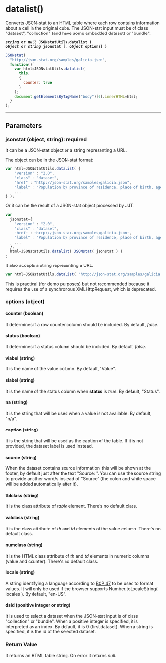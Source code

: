 # datalist()

Converts JSON-stat to an HTML table where each row contains information about a cell in the original cube. The JSON-stat input must be of class "dataset", "collection" (and have some embedded dataset) or "bundle".

**<code><i>string</i> or <i>null</i> JSONstatUtils.datalist ( <i>object</i> or <i>string</i> jsonstat [, <i>object</i> options] )
</code>**

```js
JSONstat(
  "http://json-stat.org/samples/galicia.json",
  function(){
    var html=JSONstatUtils.datalist(
      this,
      {
        counter: true
      }
    );
    document.getElementsByTagName("body")[0].innerHTML=html;
  }
);
```

***

## Parameters

### jsonstat (object, string): required

It can be a JSON-stat object or a string representing a URL.

The object can be in the JSON-stat format:

```js
var html=JSONstatUtils.datalist( {
  	"version" : "2.0",
  	"class" : "dataset",
  	"href" : "http://json-stat.org/samples/galicia.json",
  	"label" : "Population by province of residence, place of birth, age, gender and year in Galicia",
    ...
} );
```

Or it can be the result of a JSON-stat object processed by JJT:

```js
var
  jsonstat={
    "version" : "2.0",
  	"class" : "dataset",
  	"href" : "http://json-stat.org/samples/galicia.json",
  	"label" : "Population by province of residence, place of birth, age, gender and year in Galicia",
    ...
  },
  html=JSONstatUtils.datalist( JSONstat( jsonstat ) )
;
```

It also accepts a string representing a URL.

```js
var html=JSONstatUtils.datalist( "http://json-stat.org/samples/galicia.json" );
```

This is practical (for demo purposes) but not recommended because it requires the use of a synchronous XMLHttpRequest, which is deprecated.

### options (object)

#### counter (boolean)

It determines if a row counter column should be included. By default, *false*.

#### status (boolean)

It determines if a status column should be included. By default, *false*.

#### vlabel (string)

It is the name of the value column. By default, "Value".

#### slabel (string)

It is the name of the status column when **status** is *true*. By default, "Status".

#### na (string)

It is the string that will be used when a value is not available. By default, "n/a".

#### caption (string)

It is the string that will be used as the caption of the table. If it is not provided, the dataset label is used instead.

#### source (string)

When the dataset contains source information, this will be shown at the footer, by default just after the text "Source: ". You can use the source string to provide another word/s instead of "Source" (the colon and white space will be added automatically after it).

#### tblclass (string)

It is the class attribute of *table* element. There's no default class.

#### valclass (string)

It is the class attribute of *th* and *td* elements of the value column. There's no default class.

#### numclass (string)

It is the HTML class attribute of *th* and *td* elements in numeric columns (value and counter). There's no default class.

#### locale (string)

A string identifying a language according to [BCP 47](http://tools.ietf.org/html/rfc5646) to be used to format values. It will only be used if the browser supports Number.toLocaleString( locales ). By default, "en-US".

#### dsid (positive integer or string)

It is used to select a dataset when the JSON-stat input is of class "collection" or "bundle". When a positive integer is specified, it is interpreted as an index. By default, it is 0 (first dataset).  When a string is specified, it is the id of the selected dataset.

### Return Value

It returns an HTML table string. On error it returns *null*.
